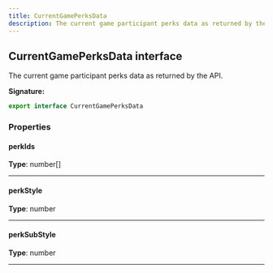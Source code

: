 ```yaml
---
title: CurrentGamePerksData
description: The current game participant perks data as returned by the API.
---
```


## CurrentGamePerksData interface

The current game participant perks data as returned by the API.

**Signature:**

```ts
export interface CurrentGamePerksData 
```

### Properties

#### perkIds



**Type**: number[]

---

#### perkStyle



**Type**: number

---

#### perkSubStyle



**Type**: number

---

